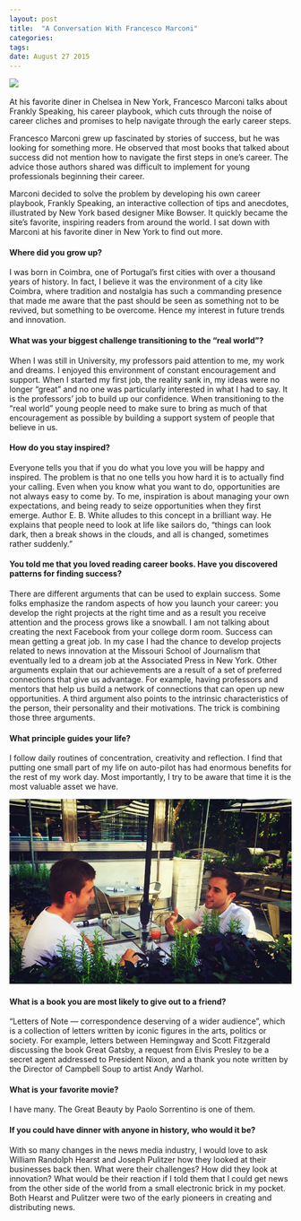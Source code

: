 ```yaml
---
layout: post
title:  "A Conversation With Francesco Marconi"
categories: 
tags: 
date: August 27 2015
---
```


<img src="/media/francescomarconi.jpg" />

At his favorite diner in Chelsea in New York, Francesco Marconi talks about Frankly Speaking, his career playbook, which cuts through the noise of career cliches and promises to help navigate through the early career steps.

Francesco Marconi grew up fascinated by stories of success, but he was looking for something more. He observed that most books that talked about success did not mention how to navigate the first steps in one’s career. The advice those authors shared was difficult to implement for young professionals beginning their career.

Marconi decided to solve the problem by developing his own career playbook, Frankly Speaking, an interactive collection of tips and anecdotes, illustrated by New York based designer Mike Bowser. It quickly became the site’s favorite, inspiring readers from around the world. I sat down with Marconi at his favorite diner in New York to find out more.

#### Where did you grow up?
I was born in Coimbra, one of Portugal’s first cities with over a thousand years of history. In fact, I believe it was the environment of a city like Coimbra, where tradition and nostalgia has such a commanding presence that made ​​me aware that the past should be seen as something not to be revived, but something to be overcome. Hence my interest in future trends and innovation.

#### What was your biggest challenge transitioning to the “real world”?
When I was still in University, my professors paid attention to me, my work and dreams. I enjoyed this environment of constant encouragement and support. When I started my first job, the reality sank in, my ideas were no longer “great” and no one was particularly interested in what I had to say. It is the professors’ job to build up our confidence. When transitioning to the “real world” young people need to make sure to bring as much of that encouragement as possible by building a support system of people that believe in us.

#### How do you stay inspired?
Everyone tells you that if you do what you love you will be happy and inspired. The problem is that no one tells you how hard it is to actually find your calling. Even when you know what you want to do, opportunities are not always easy to come by. To me, inspiration is about managing your own expectations, and being ready to seize opportunities when they first emerge. Author E. B. White alludes to this concept in a brilliant way. He explains that people need to look at life like sailors do, “things can look dark, then a break shows in the clouds, and all is changed, sometimes rather suddenly.”

#### You told me that you loved reading career books. Have you discovered patterns for finding success?
There are different arguments that can be used to explain success. Some folks emphasize the random aspects of how you launch your career: you develop the right projects at the right time and as a result you receive attention and the process grows like a snowball. I am not talking about creating the next Facebook from your college dorm room. Success can mean getting a great job. In my case I had the chance to develop projects related to news innovation at the Missouri School of Journalism that eventually led to a dream job at the Associated Press in New York. Other arguments explain that our achievements are a result of a set of preferred connections that give us advantage. For example, having professors and mentors that help us build a network of connections that can open up new opportunities. A third argument also points to the intrinsic characteristics of the person, their personality and their motivations. The trick is combining those three arguments.

#### What principle guides your life?
I follow daily routines of concentration, creativity and reflection. I find that putting one small part of my life on auto-pilot has had enormous benefits for the rest of my work day. Most importantly, I try to be aware that time it is the most valuable asset we have.

<img src="/media/marconilink.jpg" />

#### What is a book you are most likely to give out to a friend?
“Letters of Note — correspondence deserving of a wider audience”, which is a collection of letters written by iconic figures in the arts, politics or society. For example, letters between Hemingway and Scott Fitzgerald discussing the book Great Gatsby, a request from Elvis Presley to be a secret agent addressed to President Nixon, and a thank you note written by the Director of Campbell Soup to artist Andy Warhol.

#### What is your favorite movie?
I have many. The Great Beauty by Paolo Sorrentino is one of them.

#### If you could have dinner with anyone in history, who would it be?
With so many changes in the news media industry, I would love to ask William Randolph Hearst and Joseph Pulitzer how they looked at their businesses back then. What were their challenges? How did they look at innovation? What would be their reaction if I told them that I could get news from the other side of the world from a small electronic brick in my pocket. Both Hearst and Pulitzer were two of the early pioneers in creating and distributing news.
